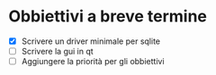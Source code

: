# Obbiettivi a breve termine

 * [x] Scrivere un driver minimale per sqlite
 * [ ] Scrivere la gui in qt
 * [ ] Aggiungere la priorità per gli obbiettivi